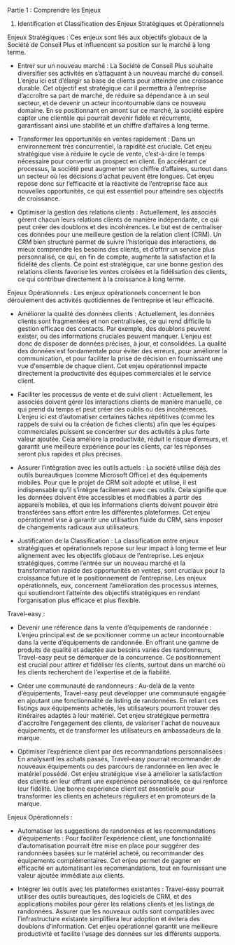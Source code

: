 Partie 1 : Comprendre les Enjeux 
1.	Identification et Classification des Enjeux Stratégiques et Opérationnels

Enjeux Stratégiques :
Ces enjeux sont liés aux objectifs globaux de la Société de Conseil Plus et influencent sa position sur le marché à long terme.
-	Entrer sur un nouveau marché :
La Société de Conseil Plus souhaite diversifier ses activités en s’attaquant à un nouveau marché du conseil. L’enjeu ici est d’élargir sa base de clients pour atteindre une croissance durable. Cet objectif est stratégique car il permettra à l’entreprise d’accroître sa part de marché, de réduire sa dépendance à un seul secteur, et de devenir un acteur incontournable dans ce nouveau domaine. En se positionnant en amont sur ce marché, la société espère capter une clientèle qui pourrait devenir fidèle et récurrente, garantissant ainsi une stabilité et un chiffre d’affaires à long terme.

-	Transformer les opportunités en ventes rapidement :
Dans un environnement très concurrentiel, la rapidité est cruciale. Cet enjeu stratégique vise à réduire le cycle de vente, c’est-à-dire le temps nécessaire pour convertir un prospect en client. En accélérant ce processus, la société peut augmenter son chiffre d’affaires, surtout dans un secteur où les décisions d'achat peuvent être longues. Cet enjeu repose donc sur l’efficacité et la réactivité de l’entreprise face aux nouvelles opportunités, ce qui est essentiel pour atteindre ses objectifs de croissance.

-	Optimiser la gestion des relations clients :
Actuellement, les associés gèrent chacun leurs relations clients de manière indépendante, ce qui peut créer des doublons et des incohérences. Le but est de centraliser ces données pour une meilleure gestion de la relation client (CRM). Un CRM bien structuré permet de suivre l’historique des interactions, de mieux comprendre les besoins des clients, et d’offrir un service plus personnalisé, ce qui, en fin de compte, augmente la satisfaction et la fidélité des clients. Ce point est stratégique, car une bonne gestion des relations clients favorise les ventes croisées et la fidélisation des clients, ce qui contribue directement à la croissance à long terme.

Enjeux Opérationnels :
Les enjeux opérationnels concernent le bon déroulement des activités quotidiennes de l’entreprise et leur efficacité.
-	Améliorer la qualité des données clients :
Actuellement, les données clients sont fragmentées et non centralisées, ce qui rend difficile la gestion efficace des contacts. Par exemple, des doublons peuvent exister, ou des informations cruciales peuvent manquer. L’enjeu est donc de disposer de données précises, à jour, et consolidées. La qualité des données est fondamentale pour éviter des erreurs, pour améliorer la communication, et pour faciliter la prise de décision en fournissant une vue d'ensemble de chaque client. Cet enjeu opérationnel impacte directement la productivité des équipes commerciales et le service client.

-	Faciliter les processus de vente et de suivi client :
Actuellement, les associés doivent gérer les interactions clients de manière manuelle, ce qui prend du temps et peut créer des oublis ou des incohérences. L’enjeu ici est d’automatiser certaines tâches répétitives (comme les rappels de suivi ou la création de fiches clients) afin que les équipes commerciales puissent se concentrer sur des activités à plus forte valeur ajoutée. Cela améliore la productivité, réduit le risque d’erreurs, et garantit une meilleure expérience pour les clients, car les réponses seront plus rapides et plus précises.

-	Assurer l’intégration avec les outils actuels :
La société utilise déjà des outils bureautiques (comme Microsoft Office) et des équipements mobiles. Pour que le projet de CRM soit adopté et utilisé, il est indispensable qu’il s’intègre facilement avec ces outils. Cela signifie que les données doivent être accessibles et modifiables à partir des appareils mobiles, et que les informations clients doivent pouvoir être transférées sans effort entre les différentes plateformes. Cet enjeu opérationnel vise à garantir une utilisation fluide du CRM, sans imposer de changements radicaux aux utilisateurs.

-	Justification de la Classification :
La classification entre enjeux stratégiques et opérationnels repose sur leur impact à long terme et leur alignement avec les objectifs globaux de l’entreprise. Les enjeux stratégiques, comme l’entrée sur un nouveau marché et la transformation rapide des opportunités en ventes, sont cruciaux pour la croissance future et le positionnement de l’entreprise. Les enjeux opérationnels, eux, concernent l’amélioration des processus internes, qui soutiendront l’atteinte des objectifs stratégiques en rendant l’organisation plus efficace et plus flexible.


Travel-easy : 

- Devenir une référence dans la vente d’équipements de randonnée :
L’enjeu principal est de se positionner comme un acteur incontournable dans la vente d’équipements de randonnée. En offrant une gamme de produits de qualité et adaptée aux besoins variés des randonneurs, Travel-easy peut se démarquer de la concurrence. Ce positionnement est crucial pour attirer et fidéliser les clients, surtout dans un marché où les clients recherchent de l'expertise et de la fiabilité.

- Créer une communauté de randonneurs :
Au-delà de la vente d’équipements, Travel-easy peut développer une communauté engagée en ajoutant une fonctionnalité de listing de randonnées. En reliant ces listings aux équipements achetés, les utilisateurs pourront trouver des itinéraires adaptés à leur matériel. Cet enjeu stratégique permettra d'accroître l’engagement des clients, de valoriser l'achat de nouveaux équipements, et de transformer les utilisateurs en ambassadeurs de la marque.

- Optimiser l’expérience client par des recommandations personnalisées :
En analysant les achats passés, Travel-easy pourrait recommander de nouveaux équipements ou des parcours de randonnée en lien avec le matériel possédé. Cet enjeu stratégique vise à améliorer la satisfaction des clients en leur offrant une expérience personnalisée, ce qui renforce leur fidélité. Une bonne expérience client est essentielle pour transformer les clients en acheteurs réguliers et en promoteurs de la marque.


Enjeux Opérationnels :

- Automatiser les suggestions de randonnées et les recommandations d’équipements :
Pour faciliter l’expérience client, une fonctionnalité d’automatisation pourrait être mise en place pour suggérer des randonnées basées sur le matériel acheté, ou recommander des équipements complémentaires. Cet enjeu permet de gagner en efficacité en automatisant les recommandations, tout en fournissant une valeur ajoutée immédiate aux clients.

- Intégrer les outils avec les plateformes existantes :
Travel-easy pourrait utiliser des outils bureautiques, des logiciels de CRM, et des applications mobiles pour gérer les relations clients et les listings de randonnées. Assurer que les nouveaux outils sont compatibles avec l’infrastructure existante simplifiera leur adoption et évitera des doublons d’information. Cet enjeu opérationnel garantit une meilleure productivité et facilite l'usage des données sur les différents supports.